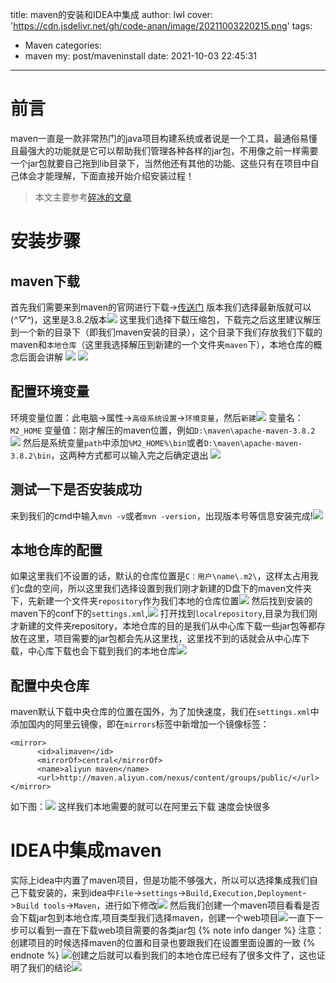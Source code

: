 title: maven的安装和IDEA中集成
author: lwl
cover: 'https://cdn.jsdelivr.net/gh/code-anan/image/20211003220215.png'
tags:
  - Maven
categories:
  - maven
my: post/maveninstall
date: 2021-10-03 22:45:31
---
# 前言
maven一直是一款非常热门的java项目构建系统或者说是一个工具，最通俗易懂且最强大的功能就是它可以帮助我们管理各种各样的jar包，不用像之前一样需要一个jar包就要自己拖到lib目录下，当然他还有其他的功能、这些只有在项目中自己体会才能理解，下面直接开始介绍安装过程！
> 本文主要参考[碎冰的文章](https://www.cnblogs.com/iceb/p/7097850.html)

# 安装步骤

## maven下载
首先我们需要来到maven的官网进行下载->[传送门](http://maven.apache.org/download.cgi)
版本我们选择最新版就可以(*^▽^*)，这里是3.8.2版本![](https://cdn.jsdelivr.net/gh/code-anan/image/20211003225228.png)
这里我们选择下载压缩包，下载完之后这里建议解压到一个新的目录下（即我们maven安装的目录），这个目录下我们存放我们下载的maven和`本地仓库`（这里我选择解压到新建的一个文件夹`maven`下），本地仓库的概念后面会讲解
![](https://cdn.jsdelivr.net/gh/code-anan/image/20211003225437.png)
![](https://cdn.jsdelivr.net/gh/code-anan/image/20211003225620.png)
## 配置环境变量
环境变量位置：此电脑->属性->`高级系统设置`->`环境变量`，然后`新建`![](https://cdn.jsdelivr.net/gh/code-anan/image/20211003225922.png)
变量名：`M2_HOME`
变量值：刚才解压的maven位置，例如`D:\maven\apache-maven-3.8.2`
![](https://cdn.jsdelivr.net/gh/code-anan/image/20211003230140.png)
然后是系统变量`path`中添加`%M2_HOME%\bin`或者`D:\maven\apache-maven-3.8.2\bin`，这两种方式都可以输入完之后确定退出
![](https://cdn.jsdelivr.net/gh/code-anan/image/20211003230429.png)
## 测试一下是否安装成功
来到我们的cmd中输入`mvn -v`或者`mvn -version`，出现版本号等信息安装完成!![](https://cdn.jsdelivr.net/gh/code-anan/image/20211003230710.png)
## 本地仓库的配置
如果这里我们不设置的话，默认的仓库位置是`C：用户\name\.m2\`，这样太占用我们c盘的空间，所以这里我们选择设置到我们刚才新建的D盘下的maven文件夹下，先新建一个文件夹`repository`作为我们本地的仓库位置![](https://cdn.jsdelivr.net/gh/code-anan/image/20211003231013.png)
然后找到安装的maven下的conf下的`settings.xml`,![](https://cdn.jsdelivr.net/gh/code-anan/image/20211003231307.png)
打开找到`localrepository`,目录为我们刚才新建的文件夹repository，本地仓库的目的是我们从中心库下载一些jar包等都存放在这里，项目需要的jar包都会先从这里找，这里找不到的话就会从中心库下载，中心库下载也会下载到我们的本地仓库![](https://cdn.jsdelivr.net/gh/code-anan/image/20211003231458.png)
## 配置中央仓库
maven默认下载中央仓库的位置在国外，为了加快速度，我们在`settings.xml`中添加国内的阿里云镜像，即在`mirrors`标签中新增加一个镜像标签：
```
<mirror>
      <id>alimaven</id>
      <mirrorOf>central</mirrorOf>
      <name>aliyun maven</name>
      <url>http://maven.aliyun.com/nexus/content/groups/public/</url>
</mirror>
```
如下图：![](https://cdn.jsdelivr.net/gh/code-anan/image/20211004000112.png)
这样我们本地需要的就可以在阿里云下载 速度会快很多

# IDEA中集成maven
实际上idea中内置了maven项目，但是功能不够强大，所以可以选择集成我们自己下载安装的，来到idea中`File`->`settings`->`Build,Execution,Deployment`->`Build tools`->`Maven`，进行如下修改![](https://cdn.jsdelivr.net/gh/code-anan/image/20211003233633.png)
然后我们创建一个maven项目看看是否会下载jar包到本地仓库,项目类型我们选择maven，创建一个web项目![](https://cdn.jsdelivr.net/gh/code-anan/image/20211003234205.png)一直下一步可以看到一直在下载web项目需要的各类jar包
{% note info danger %}
注意：创建项目的时候选择maven的位置和目录也要跟我们在设置里面设置的一致
{% endnote %}
![](https://cdn.jsdelivr.net/gh/code-anan/image/20211003234309.png)创建之后就可以看到我们的本地仓库已经有了很多文件了，这也证明了我们的结论![](https://cdn.jsdelivr.net/gh/code-anan/image/20211003234354.png)
